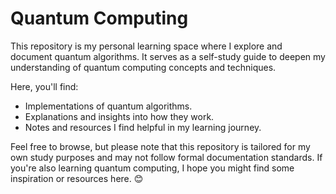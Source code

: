 # Quantum Computing
This repository is my personal learning space where I explore and document quantum algorithms. It serves as a self-study guide to deepen my understanding of quantum computing concepts and techniques.

Here, you'll find:
- Implementations of quantum algorithms.
- Explanations and insights into how they work.
- Notes and resources I find helpful in my learning journey.

Feel free to browse, but please note that this repository is tailored for my own study purposes and may not follow formal documentation standards. If you're also learning quantum computing, I hope you might find some inspiration or resources here. 😊
